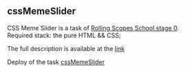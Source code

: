## cssMemeSlider
CSS Meme Slider is a task of [Rolling Scopes School stage 0](https://rs.school/js-stage0/).   
Required stack: the pure HTML && CSS;

The full description is available at the [link](https://github.com/rolling-scopes-school/tasks/blob/master/tasks/css-meme-slider/README.md)

Deploy of the task [cssMemeSlider](https://dmitriy-frostoff.github.io/cssMemeSlider/index.html)